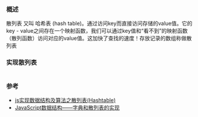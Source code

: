 
### 概述

散列表 又叫 哈希表 (hash table)。通过访问key而直接访问存储的value值。它的key - value之间存在一个映射函数，我们可以通过key值和“看不到”的映射函数（散列函数）访问对应的value值。这加快了查找的速度！存放记录的数组称做散列表


### 实现散列表
```js

```

### 参考

- [js实现数据结构及算法之散列表(Hashtable)](https://juejin.im/post/6844903667934429197)
- [JavaScript数据结构——字典和散列表的实现](https://www.cnblogs.com/jaxu/p/11302315.html)